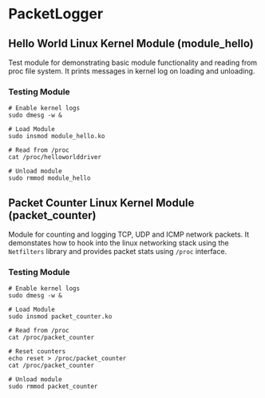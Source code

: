 # PacketLogger

## Hello World Linux Kernel Module (module_hello)
Test module for demonstrating basic module functionality and reading from proc file system. It prints messages in kernel log on loading and unloading. 

### Testing Module
```
# Enable kernel logs 
sudo dmesg -w &

# Load Module
sudo insmod module_hello.ko

# Read from /proc
cat /proc/helloworlddriver

# Unload module
sudo rmmod module_hello
```

## Packet Counter Linux Kernel Module (packet_counter)
Module for counting and logging TCP, UDP and ICMP network packets. It demonstates how to hook into the linux networking stack using the `Netfilters` library and provides packet stats using `/proc` interface. 

### Testing Module
```
# Enable kernel logs 
sudo dmesg -w &

# Load Module
sudo insmod packet_counter.ko

# Read from /proc
cat /proc/packet_counter

# Reset counters
echo reset > /proc/packet_counter
cat /proc/packet_counter

# Unload module
sudo rmmod packet_counter
```
